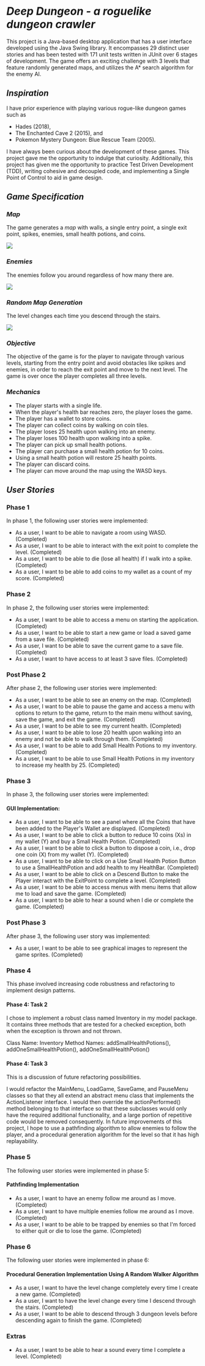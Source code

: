 # ***Deep Dungeon - a roguelike dungeon crawler***

This project is a Java-based desktop application that has a user interface developed using the Java Swing library. It encompasses 29 distinct user stories and has been tested with 171 unit tests written in JUnit over 6 stages of development. The game offers an exciting challenge with 3 levels that feature randomly generated maps, and utilizes the A\* search algorithm for the enemy AI.

## *Inspiration*

I have prior experience with playing various rogue-like dungeon games such as 
- Hades (2018), 
- The Enchanted Cave 2 (2015), and 
- Pokemon Mystery Dungeon: Blue Rescue Team (2005). 

I have always been curious about the development of these games. This project gave me the opportunity to indulge that curiosity. Additionally, this project has given me the opportunity to practice Test Driven Development (TDD), writing cohesive and decoupled code, and implementing a Single Point of Control to aid in game design.

## *Game Specification*
### *Map*
The game generates a *map* with walls, a single entry point, a single exit point, spikes, enemies,
small health potions, and coins.

![](GameMapImage.png)

### *Enemies*

The enemies follow you around regardless of how many there are.

![](EnemiesFollowYouAround.gif)

### *Random Map Generation*

The level changes each time you descend through the stairs.

![](LevelChangesEachTime.gif)
 
### *Objective*
The objective of the game is for the player to navigate through various levels, starting from the entry point and avoid obstacles like spikes and enemies, in order to reach the exit point and move to the next level. The game is over once the player completes all three levels.

### *Mechanics*
- The player starts with a single life.
- When the player's health bar reaches zero, the player loses the game.
- The player has a wallet to store coins.
- The player can collect coins by walking on coin tiles.
- The player loses 25 health upon walking into an enemy.
- The player loses 100 health upon walking into a spike.
- The player can pick up small health potions.
- The player can purchase a small health potion for 10 coins.
- Using a small health potion will restore 25 health points.
- The player can discard coins.
- The player can move around the map using the WASD keys.

## *User Stories*
### Phase 1
In phase 1, the following user stories were implemented:

- As a user, I want to be able to navigate a room using WASD. (Completed)
- As a user, I want to be able to interact with the exit point to complete the level. (Completed)
- As a user, I want to be able to die (lose all health) if I walk into a spike. (Completed)
- As a user, I want to be able to add coins to my wallet as a count of my score. (Completed)

### Phase 2
In phase 2, the following user stories were implemented:

- As a user, I want to be able to access a menu on starting the application. (Completed)
- As a user, I want to be able to start a new game or load a saved game from a save file. (Completed)
- As a user, I want to be able to save the current game to a save file. (Completed)
- As a user, I want to have access to at least 3 save files. (Completed)

### Post Phase 2
After phase 2, the following user stories were implemented:

- As a user, I want to be able to see an enemy on the map. (Completed)
- As a user, I want to be able to pause the game and access a menu with options to return to the game, return to the main menu without saving, save the game, and exit the game. (Completed)
- As a user, I want to be able to see my current health. (Completed)
- As a user, I want to be able to lose 20 health upon walking into an enemy and not be able to walk through them. (Completed)
- As a user, I want to be able to add Small Health Potions to my inventory. (Completed)
- As a user, I want to be able to use Small Health Potions in my inventory to increase my health by 25. (Completed)

### Phase 3
In phase 3, the following user stories were implemented:

#### GUI Implementation:
- As a user, I want to be able to see a panel where all the Coins that have been added to the Player's Wallet are displayed. (Completed)
- As a user, I want to be able to click a button to reduce 10 coins (Xs) in my wallet (Y) and buy a Small Health Potion. (Completed)
- As a user, I want to be able to click a button to dispose a coin, i.e., drop one coin (X) from my wallet (Y). (Completed)
- As a user, I want to be able to click on a Use Small Health Potion Button to use a SmallHealthPotion and add health to my HealthBar. (Completed)
- As a user, I want to be able to click on a Descend Button to make the Player interact with the ExitPoint to complete a level. (Completed)
- As a user, I want to be able to access menus with menu items that allow me to load and save the game. (Completed)
- As a user, I want to be able to hear a sound when I die or complete the game. (Completed)

### Post Phase 3
After phase 3, the following user story was implemented:
- As a user, I want to be able to see graphical images to represent the game sprites. (Completed)

### Phase 4
This phase involved increasing code robustness and refactoring to implement design patterns.

#### Phase 4: Task 2
I chose to implement a robust class named Inventory in my model package. It contains three methods that are tested for a checked exception, both when the exception is thrown and not thrown.

Class Name: Inventory
Method Names: addSmallHealthPotions(), addOneSmallHealthPotion(), addOneSmallHealthPotion()

#### Phase 4: Task 3
This is a discussion of future refactoring possibilities.

I would refactor the MainMenu, LoadGame, SaveGame, and PauseMenu classes so that they all extend an abstract menu class that implements the ActionListener interface. I would then override the actionPerformed() method belonging to that interface so that these subclasses would only have the required additional functionality, and a large portion of repetitive code would be removed consequently.
In future improvements of this project, I hope to use a pathfinding algorithm to allow enemies to follow the player, and a procedural generation algorithm for the level so that it has high replayability.

### Phase 5
The following user stories were implemented in phase 5:

#### Pathfinding Implementation
- As a user, I want to have an enemy follow me around as I move. (Completed)
- As a user, I want to have multiple enemies follow me around as I move. (Completed)
- As a user, I want to be able to be trapped by enemies so that I'm forced to either quit or die to lose the game. (Completed)

### Phase 6
The following user stories were implemented in phase 6:

#### Procedural Generation Implementation Using A Random Walker Algorithm
- As a user, I want to have the level change completely every time I create a new game. (Completed)
- As a user, I want to have the level change every time I descend through the stairs. (Completed)
- As a user, I want to be able to descend through 3 dungeon levels before descending again to finish the game. (Completed)

### Extras
- As a user, I want to be able to hear a sound every time I complete a level. (Completed)
